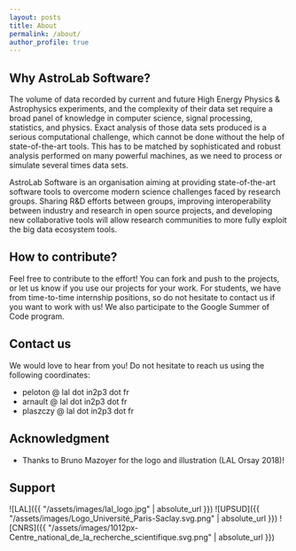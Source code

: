 ```yaml
---
layout: posts
title: About
permalink: /about/
author_profile: true
---
```


## Why AstroLab Software?

The volume of data recorded by current and
future High Energy Physics & Astrophysics experiments,
and the complexity of their data set require a broad panel of
knowledge in computer science, signal processing, statistics, and physics.
Exact analysis of those data sets produced is a serious computational challenge,
which cannot be done without the help of state-of-the-art tools.
This has to be matched by sophisticated and robust analysis performed on many
powerful machines, as we need to process or simulate several times data sets.

AstroLab Software is an organisation aiming at providing state-of-the-art software tools to overcome modern science challenges faced by research groups.
Sharing R&D efforts between groups, improving interoperability between industry and research in open source projects, and developing new collaborative tools will allow research communities to more fully exploit the big data ecosystem tools.

## How to contribute?

Feel free to contribute to the effort! You can fork and push to the projects, or let us know if you use our projects for your work. For students, we have from time-to-time internship positions, so do not hesitate to contact us if you want to work with us!
We also participate to the Google Summer of Code program.

## Contact us

We would love to hear from you! Do not hesitate to reach us using the following coordinates:

* peloton @ lal dot in2p3 dot fr
* arnault @ lal dot in2p3 dot fr
* plaszczy @ lal dot in2p3 dot fr

## Acknowledgment

* Thanks to Bruno Mazoyer for the logo and illustration (LAL Orsay 2018)!

## Support

![LAL]({{ "/assets/images/lal_logo.jpg" | absolute_url }})
![UPSUD]({{ "/assets/images/Logo_Université_Paris-Saclay.svg.png" | absolute_url }})
![CNRS]({{ "/assets/images/1012px-Centre_national_de_la_recherche_scientifique.svg.png" | absolute_url }})
